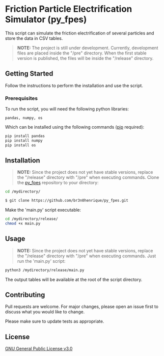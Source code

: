 # Friction Particle Electrification Simulator (py_fpes)

This script can simulate the friction electrification of several particles and store the data in CSV tables.
>**NOTE:** The project is still under development.
>Currently, development files are placed inside the "/pre" directory. When the first stable version is published, the files will be inside the "/release" directory.

## Getting Started

Follow the instructions to perform the installation and use the script.

### Prerequisites

To run the script, you will need the following python libraries:

```
pandas, numpy, os
```

Which can be installed using the following commands ([pip](https://pip.pypa.io/en/stable/) required):

```bash
pip install pandas
pip install numpy
pip install os
```

## Installation

>**NOTE:** Since the project does not yet have stable versions, replace the "/release" directory with "/pre" when executing commands.
Clone the [py_fpes](https://github.com/br3n0henrique/py_fpes) repository to your directory:

```bash
cd /mydirectory/
```
```bash
$ git clone https://github.com/br3n0henrique/py_fpes.git
```

Make the 'main.py' script executable:

```bash
cd /mydirectory/release/
chmod +x main.py
```

## Usage

>**NOTE:** Since the project does not yet have stable versions, replace the "/release" directory with "/pre" when executing commands.
Just run the 'main.py' script:
```bash
python3 /mydirectory/release/main.py
```
The output tables will be available at the root of the script directory.

## Contributing
Pull requests are welcome. For major changes, please open an issue first to discuss what you would like to change.

Please make sure to update tests as appropriate.

## License
[GNU General Public License v3.0](https://choosealicense.com/licenses/gpl-3.0/)